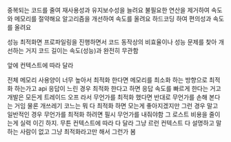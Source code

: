 중복되는 코드를 줄여 재사용성과 유지보수성을 늘려요
불필요한 연산을 제거하여 속도와 메모리를 절약해요
알고리즘을 개선하여 속도를 올려요
하드코딩 하여 편의성과 속도를 올려요

성능 최적화면 프로파일링을 진행하면서 코드 동작상의 비효율이나 성능 문제를 찾아 개선하는 거지 
코드 길이는 속도(성능)과 완전히 무관함

앞에 컨텍스트에 따라 달라

전체 메모리 사용양이 너무 높아서 최적화 한다면 메모리를 최소화 하는 방향으로 최적화 하는가고
api 응답이 느린 경우 최적화 한다고 하면 응답 속도를 빠르게 한다는 거고
개발은 모든게 트레이드 오프 라서 무언가를 최적화 했다면 반대로 무언가를 손해 본다는 거임
물론 개쓰레기 코느는 뭐 다 최적화 하면 모는게 좋아지겠지만 그런 경우 말고 일반적인 경우 무언가를 최적화 하려면 필시 무언가를 내줘야함
그 로스트 비용을 줄이는게 실력 이긴 하지.  무튼 컨텍스트에 따라 다 달라 그냥 르런 컨텍스트 다 설명하고 말하는 사람이 없고 그냥 최적화라고만 해서 그런가 봄